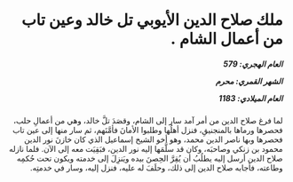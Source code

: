 <h1 dir="rtl">ملك صلاح الدين الأيوبي تل خالد وعين تاب من أعمال الشام .</h1>

<h5 dir="rtl">العام الهجري:  579

الشهر القمري: محرم

العام الميلادي: 1183</h5>

<p dir="rtl">لما فرغ صلاح الدين من أمر آمد سار إلى الشام، وقصَدَ تلَّ خالد، وهي من أعمالِ حلب، فحصرها ورماها بالمنجنيقِ، فنزل أهلُها وطلبوا الأمانَ فأمَّنَهم، ثم سار منها إلى عين تاب فحصرها وبها ناصر الدين محمد، وهو أخو الشيخ إسماعيل الذي كان خازنَ نور الدين محمود بن زنكي وصاحبَه، وكان قد سلَّمَها إليه نور الدين، فبَقِيَت معه إلى الآن. فلما نازله صلاح الدين أرسل إليه يطلُبُ أن يُقِرَّ الحِصنَ بيده ويَنزِلَ إلى خدمته ويكون تحت حُكمِه وطاعته، فأجابه صلاح الدين إلى ذلك، وحلَفَ له عليه، فنزل إليه، وسار في خدمتِه.</p></br>
